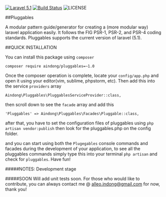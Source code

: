 [![Laravel 5.1](https://img.shields.io/badge/Laravel-5.1-orange.svg?style=flat-square)](http://laravel.com)
[![Build Status](https://travis-ci.org/aindong/pluggables.svg?branch=master)](https://travis-ci.org/aindong/pluggables)
![LICENSE](https://img.shields.io/badge/license-MIT-blue.svg)

##Pluggables

A modular pattern guide/generator for creating a (more modular way) laravel application easily. It follows the FIG PSR-1, PSR-2, and PSR-4 coding standards. Pluggables supports the current version of laravel (5.1). 

##QUICK INSTALLATION

You can install this package using `composer`

`composer require aindong/pluggables=~1.0`

Once the composer operation is complete, locate your `config/app.php` and open it using your editor(vim, sublime, phpstorm, etc). 
Then add this into the service `providers` array

`Aindong\Pluggables\PluggablesServiceProvider::class,`

then scroll down to see the `facade` array and add this

`'Pluggables' => Aindong\Pluggables\Facades\Pluggable::class,`

after that, you have to set the configuration files of pluggables using
`php artisan vendor:publish` then look for the pluggables.php on the config folder.

and you can start using both the `Plugegables` console commands and facades during the development of your application, to see all the pluggables commands simply type this into your terminal
`php artisan` and check for `pluggables`. Have fun!

#####NOTES:
Development stage

#####SOON
Will add unit tests soon. For those who would like to contribute, you can always contact me @ alleo.indong@gmail.com for now, thank you!
